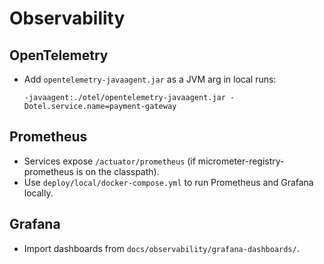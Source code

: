 # Observability

## OpenTelemetry
- Add `opentelemetry-javaagent.jar` as a JVM arg in local runs:
  ```
  -javaagent:./otel/opentelemetry-javaagent.jar -Dotel.service.name=payment-gateway
  ```

## Prometheus
- Services expose `/actuator/prometheus` (if micrometer-registry-prometheus is on the classpath).
- Use `deploy/local/docker-compose.yml` to run Prometheus and Grafana locally.

## Grafana
- Import dashboards from `docs/observability/grafana-dashboards/`.